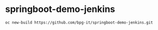 # springboot-demo-jenkins

```bash
oc new-build https://github.com/bpg-it/springboot-demo-jenkins.git
```